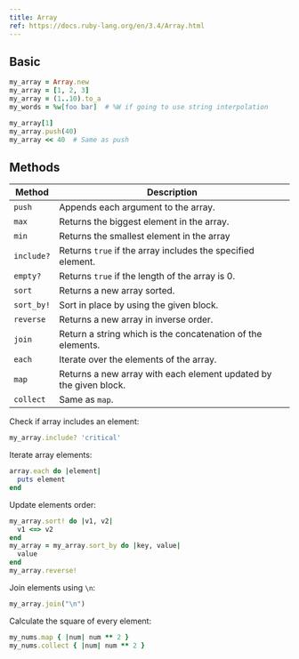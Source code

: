 ```yaml
---
title: Array
ref: https://docs.ruby-lang.org/en/3.4/Array.html
---
```


## Basic

```ruby
my_array = Array.new
my_array = [1, 2, 3]
my_array = (1..10).to_a
my_words = %w[foo bar]  # %W if going to use string interpolation

my_array[1]
my_array.push(40)
my_array << 40  # Same as push
```

## Methods

| Method     | Description                                                       |
| ---------- | ----------------------------------------------------------------- |
| `push`     | Appends each argument to the array.                               |
| `max`      | Returns the biggest element in the array.                         |
| `min`      | Returns the smallest element in the array                         |
| `include?` | Returns `true` if the array includes the specified element.       |
| `empty?`   | Returns `true` if the length of the array is 0.                   |
| `sort`     | Returns a new array sorted.                                       |
| `sort_by!` | Sort in place by using the given block.                           |
| `reverse`  | Returns a new array in inverse order.                             |
| `join`     | Return a string which is the concatenation of the elements.       |
| `each`     | Iterate over the elements of the array.                           |
| `map`      | Returns a new array with each element updated by the given block. |
| `collect`  | Same as `map`.                                                    |

Check if array includes an element:

```ruby
my_array.include? 'critical'
```

Iterate array elements:

```ruby
array.each do |element|
  puts element
end
```

Update elements order:

```ruby
my_array.sort! do |v1, v2|
  v1 <=> v2
end
my_array = my_array.sort_by do |key, value|
  value
end
my_array.reverse!
```

Join elements using `\n`:

```ruby
my_array.join("\n")
```

Calculate the square of every element:

```ruby
my_nums.map { |num| num ** 2 }
my_nums.collect { |num| num ** 2 }
```
